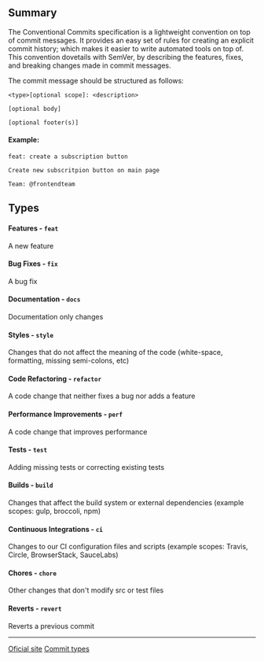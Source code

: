 ## Summary

The Conventional Commits specification is a lightweight convention on top of commit messages. It provides an easy set of rules for creating an explicit commit history; which makes it easier to write automated tools on top of. This convention dovetails with SemVer, by describing the features, fixes, and breaking changes made in commit messages.

The commit message should be structured as follows:

```
<type>[optional scope]: <description>

[optional body]

[optional footer(s)]
```

#### Example:
```
feat: create a subscription button

Create new subscritpion button on main page

Team: @frontendteam
```

## Types

#### Features - `feat`
A new feature

#### Bug Fixes - `fix`
A bug fix

#### Documentation - `docs`
Documentation only changes

#### Styles - `style`
Changes that do not affect the meaning of the code (white-space, formatting, missing semi-colons, etc)

#### Code Refactoring - `refactor`
A code change that neither fixes a bug nor adds a feature

#### Performance Improvements - `perf`
A code change that improves performance

#### Tests - `test`
Adding missing tests or correcting existing tests

#### Builds - `build`
Changes that affect the build system or external dependencies (example scopes: gulp, broccoli, npm)

#### Continuous Integrations - `ci`
Changes to our CI configuration files and scripts (example scopes: Travis, Circle, BrowserStack, SauceLabs)

#### Chores - `chore`
Other changes that don't modify src or test files

#### Reverts - `revert`
Reverts a previous commit

---
[Oficial site](https://www.conventionalcommits.org/en/v1.0.0/#summary)
[Commit types](https://github.com/commitizen/conventional-commit-types/blob/master/index.json)
